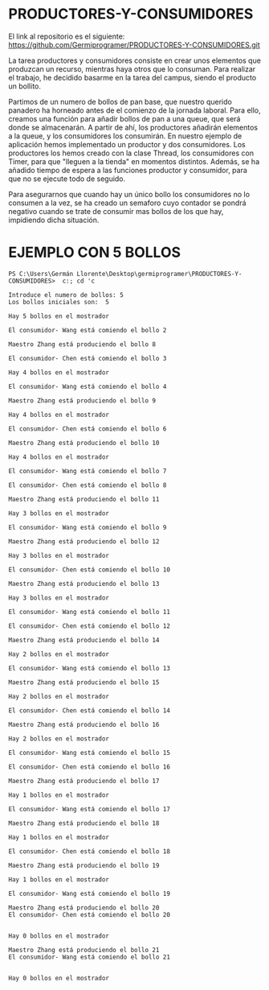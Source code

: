 # PRODUCTORES-Y-CONSUMIDORES

El link al repositorio es el siguiente: https://github.com/Germiprogramer/PRODUCTORES-Y-CONSUMIDORES.git

La tarea productores y consumidores consiste en crear unos elementos que produzcan un recurso, mientras haya otros que lo consuman. Para realizar el trabajo, he decidido basarme en la tarea del campus, siendo el producto un bollito. 

Partimos de un numero de bollos de pan base, que nuestro querido panadero ha horneado antes de el comienzo de la jornada laboral. Para ello, creamos una función para añadir bollos de pan a una queue, que será donde se almacenarán. A partir de ahí, los productores añadirán elementos a la queue, y los consumidores los consumirán. En nuestro ejemplo de aplicación hemos implementado un productor y dos consumidores. Los productores los hemos creado con la clase Thread, los consumidores con Timer, para que "lleguen a la tienda" en momentos distintos. Además, se ha añadido tiempo de espera a las funciones productor y consumidor, para que no se ejecute todo de seguido.

Para asegurarnos que cuando hay un único bollo los consumidores no lo consumen a la vez, se ha creado un semaforo cuyo contador se pondrá negativo cuando se trate de consumir mas bollos de los que hay, impidiendo dicha situación.

# EJEMPLO CON 5 BOLLOS



    PS C:\Users\Germán Llorente\Desktop\germiprogramer\PRODUCTORES-Y-CONSUMIDORES>  c:; cd 'c

    Introduce el numero de bollos: 5
    Los bollos iniciales son:  5

    Hay 5 bollos en el mostrador

    El consumidor- Wang está comiendo el bollo 2

    Maestro Zhang está produciendo el bollo 8

    El consumidor- Chen está comiendo el bollo 3

    Hay 4 bollos en el mostrador

    El consumidor- Wang está comiendo el bollo 4

    Maestro Zhang está produciendo el bollo 9

    Hay 4 bollos en el mostrador

    El consumidor- Chen está comiendo el bollo 6

    Maestro Zhang está produciendo el bollo 10

    Hay 4 bollos en el mostrador

    El consumidor- Wang está comiendo el bollo 7

    El consumidor- Chen está comiendo el bollo 8

    Maestro Zhang está produciendo el bollo 11

    Hay 3 bollos en el mostrador

    El consumidor- Wang está comiendo el bollo 9

    Maestro Zhang está produciendo el bollo 12

    Hay 3 bollos en el mostrador

    El consumidor- Chen está comiendo el bollo 10

    Maestro Zhang está produciendo el bollo 13

    Hay 3 bollos en el mostrador

    El consumidor- Wang está comiendo el bollo 11

    El consumidor- Chen está comiendo el bollo 12

    Maestro Zhang está produciendo el bollo 14

    Hay 2 bollos en el mostrador

    El consumidor- Wang está comiendo el bollo 13

    Maestro Zhang está produciendo el bollo 15

    Hay 2 bollos en el mostrador

    El consumidor- Chen está comiendo el bollo 14

    Maestro Zhang está produciendo el bollo 16

    Hay 2 bollos en el mostrador

    El consumidor- Wang está comiendo el bollo 15

    El consumidor- Chen está comiendo el bollo 16

    Maestro Zhang está produciendo el bollo 17

    Hay 1 bollos en el mostrador

    El consumidor- Wang está comiendo el bollo 17

    Maestro Zhang está produciendo el bollo 18

    Hay 1 bollos en el mostrador

    El consumidor- Chen está comiendo el bollo 18

    Maestro Zhang está produciendo el bollo 19

    Hay 1 bollos en el mostrador

    El consumidor- Wang está comiendo el bollo 19

    Maestro Zhang está produciendo el bollo 20
    El consumidor- Chen está comiendo el bollo 20


    Hay 0 bollos en el mostrador

    Maestro Zhang está produciendo el bollo 21
    El consumidor- Wang está comiendo el bollo 21


    Hay 0 bollos en el mostrador
